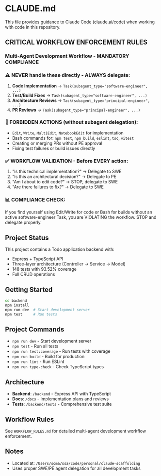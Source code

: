 # CLAUDE.md

This file provides guidance to Claude Code (claude.ai/code) when working with code in this repository.

## CRITICAL WORKFLOW ENFORCEMENT RULES
### Multi-Agent Development Workflow - MANDATORY COMPLIANCE

### ⚠️ NEVER handle these directly - ALWAYS delegate:
1. **Code Implementation** → `Task(subagent_type="software-engineer", ...)`
2. **Test/Build Fixes** → `Task(subagent_type="software-engineer", ...)`  
3. **Architecture Reviews** → `Task(subagent_type="principal-engineer", ...)`
4. **PR Reviews** → `Task(subagent_type="principal-engineer", ...)`

### 🚫 FORBIDDEN ACTIONS (without subagent delegation):
- `Edit`, `Write`, `MultiEdit`, `NotebookEdit` for implementation
- Bash commands for: `npm test`, `npm build`, `eslint`, `tsc`, `vitest`
- Creating or merging PRs without PE approval
- Fixing test failures or build issues directly

### ✅ WORKFLOW VALIDATION - Before EVERY action:
1. "Is this technical implementation?" → Delegate to SWE
2. "Is this an architectural decision?" → Delegate to PE
3. "Am I about to edit code?" → STOP, delegate to SWE
4. "Are there failures to fix?" → Delegate to SWE

### 📊 COMPLIANCE CHECK:
If you find yourself using Edit/Write for code or Bash for builds without an active software-engineer Task, you are VIOLATING the workflow. STOP and delegate properly.

## Project Status

This project contains a Todo application backend with:
- Express + TypeScript API
- Three-layer architecture (Controller → Service → Model)
- 148 tests with 93.52% coverage
- Full CRUD operations

## Getting Started

```bash
cd backend
npm install
npm run dev  # Start development server
npm test     # Run tests
```

## Project Commands

- `npm run dev` - Start development server
- `npm test` - Run all tests
- `npm run test:coverage` - Run tests with coverage
- `npm run build` - Build for production
- `npm run lint` - Run ESLint
- `npm run type-check` - Check TypeScript types

## Architecture

- **Backend**: `/backend` - Express API with TypeScript
- **Docs**: `/docs` - Implementation plans and reviews
- **Tests**: `/backend/tests` - Comprehensive test suite

## Workflow Rules

See `WORKFLOW_RULES.md` for detailed multi-agent development workflow enforcement.

## Notes

- Located at: `/Users/soma/ssa/code/personal/claude-scaffolding`
- Uses proper SWE/PE agent delegation for all development tasks